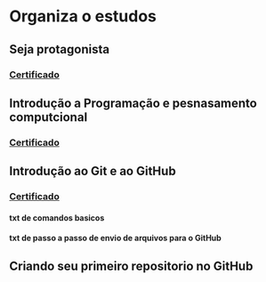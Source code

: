 # Organiza o estudos

## Seja protagonista


### [Certificado](https://www.dio.me/certificate/3C2B1C8B/share)


## Introdução a Programação e pesnasamento computcional 

### [Certificado](https://www.dio.me/certificate/55A12DFE/share)


## Introdução ao Git e ao GitHub

### [Certificado](https://www.dio.me/certificate/8DD53632/share)
#### txt de comandos basicos
#### txt de passo a passo de envio de arquivos para o GitHub


## Criando seu primeiro repositorio no GitHub
